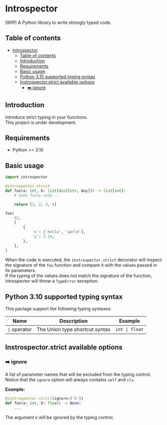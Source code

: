 # Introspector

[WIP] A Python library to write strongly typed code.

## Table of contents
- [Introspector](#introspector)
  - [Table of contents](#table-of-contents)
  - [Introduction](#introduction)
  - [Requirements](#requirements)
  - [Basic usage](#basic-usage)
  - [Python 3.10 supported typing syntax](#python-310-supported-typing-syntax)
  - [Instrospector.strict available options](#instrospectorstrict-available-options)
    - [:arrow_right: ignore](#arrow_right-ignore)

## Introduction

Introduce strict typing in your functions.  
This project is under development. 

## Requirements

- Python >= 3.10

## Basic usage

```py
import introspector

@introspector.strict
def foo(a: int, b: list[dict[str, Any]]) -> list[int]:
    # Some funny code...

    return [1, 2, 3, 4]

foo(
    42, 
    [
        {
            'x': ['hello', 'world'],
            'y': 3.14,
        },
    ],
)
```

When the code is executed, the `instrospector.strict` decorator will inspect the signature of the `foo` function and compare it with the values passed in its parameters.  
If the typing of the values does not match the signature of the function, introspector will throw a `TypeError` exception.

## Python 3.10 supported typing syntax

This paclage support the following typing syntaxes:

| Name          | Description                    | Example        |
| ------------- | ------------------------------ | -------------- |
| `\|` operator | The Union type shortcut syntax | `int \| float` |

## Instrospector.strict available options

### :arrow_right: ignore

A list of parameter names that will be excluded from the typing control.  
Notice that the `ignore` option will always contains `self` and `cls`.

**Example:**

```py
@instrospector.strict(ignore=['b'])
def foo(a: int, b: float) -> None:
    ...
```

The argument `b` will be ignored by the typing control.
